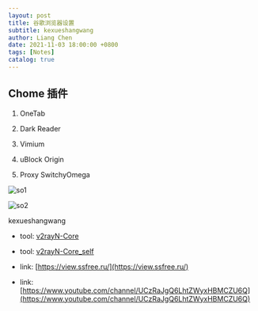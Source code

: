 ```yaml
---
layout: post
title: 谷歌浏览器设置
subtitle: kexueshangwang
author: Liang Chen
date: 2021-11-03 18:00:00 +0800
tags: [Notes]
catalog: true
---
```


## Chome 插件

1. OneTab

2. Dark Reader

3. Vimium

4. uBlock Origin

5. Proxy SwitchyOmega

  ![so1]({{site.url}}/img/in-post/notes/so1.png)

  ![so2]({{site.url}}/img/in-post/notes/so2.png)

  kexueshangwang

  - tool: [v2rayN-Core](https://github.com/2dust/v2rayN/releases)

  - tool: [v2rayN-Core_self](https://github.com/liangchen01xz/v2rayN-Core_self)

  - link: [https://view.ssfree.ru/](https://view.ssfree.ru/)
  
  - link: [https://www.youtube.com/channel/UCzRaJgQ6LhtZWyxHBMCZU6Q](https://www.youtube.com/channel/UCzRaJgQ6LhtZWyxHBMCZU6Q)
